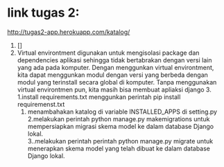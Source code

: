 # link tugas 2:
 http://tugas2-app.herokuapp.com/katalog/
 <br>
 1. []
 2. Virtual environtment digunakan untuk mengisolasi package dan dependencies aplikasi sehingga tidak bertabrakan dengan versi lain yang ada pada komputer. Dengan menggunkan virtual environtment, kita dapat menggunkan modul dengan versi yang berbeda dengan modul yang terinstall secara global di komputer. Tanpa menggunakan virtual environtmen pun, kita masih bisa membuat apliaksi django
 3.<br>
    1.install requirements.txt menggunkan perintah pip install requiremenst.txt
    1. menambahakan katalog di variable INSTALLED_APPS di setting.py <br>
    2.melakukan perintah python manage.py makemigrations untuk mempersiapkan migrasi skema model ke dalam database Django lokal.
    <br>3..melakukan perintah perintah python manage.py migrate untuk menerapkan skema model yang telah dibuat ke dalam database Django lokal.



